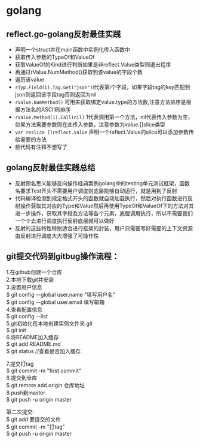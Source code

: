 # golang
reflect.go-golang反射最佳实践
-------
* 声明一个struct并在main函数中实例化传入函数中
* 获取传入参数的TypeOf和ValueOf
* 获取ValueOf的Kind进行判断如果是非reflect.Value类型则退出程序
* 再通过rValue.NumMethod()获取到该value的字段个数
* 遍历该value
* `rTyp.Field(i).Tag.Get("json")`i代表第i个字段，如果字段tag的key匹配到json则返回该字段tag否则返回为nil
* `rValue.NumMethod()` 可用来获取绑定value.type的方法数,注意方法排序是根据方法名的ASCII码排序
* `rValue.Method(1).Call(nil)` 1代表调用第一个方法，nil代表传入参数为空，如果方法需要参数则在此传入参数，注意参数为value.[]slice类型
* `var reslice []reflect.Value` 声明一个reflect.Value的slice可以添加参数传给需要的方法
* 额代码有注释不想写了

golang反射最佳实践总结
-------
* 反射顾名思义能够反向操作经典案例golang中的testing单元测试框架，函数名要求Test开头不需要用户调度则底层能够自动运行，就是用到了反射<br>
* 代码编译检测到规定格式开头的函数就自动加载执行，然后对执行函数进行反射操作获取其对应的Type和Value然后再使用TypeOf和ValueOf下的方法对其进一步操作，获取其字段及方法等各个元素，底层调用执行，所以不需要我们一个个去进行调度执行反射底层就可以做好<br>
* 反射的这些特性特别适合进行框架的封装，用户只需要写好需要的上下文资源由反射进行调度大大增强了可操作性<br>

git提交代码到gitbug操作流程：
-------
1.在github创建一个仓库<br>
2.本地下载git并安装<br>
3.设置用户信息<br>
$ git config --global user.name "填写用户名"<br>
$ git config --global user.email 填写邮箱<br>
4.查看配置信息<br>
$ git config --list<br>
5.git初始化在本地创建实例文件夹.git<br>
$ git init<br>
6.将README加入缓存<br>
$ git add README.md<br>
$ git status //查看是否加入缓存<br>

7.提交打tag<br>
$ git commit -m "first commit"<br>
8.提交到仓库<br>
$ git remote add origin 仓库地址<br>
8.push到master<br>
$ git push -u origin master<br>

第二次提交:<br>
$ git add 要提交的文件<br>
$ git commit -m "打tag"<br>
$ git push -u origin master<br>
